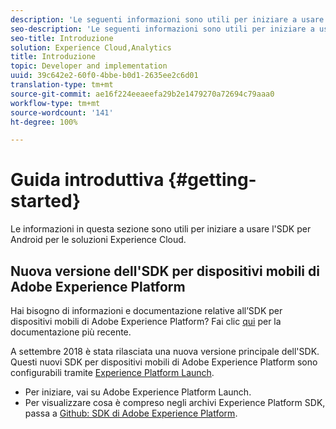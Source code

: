```yaml
---
description: 'Le seguenti informazioni sono utili per iniziare a usare l''SDK per Android per le soluzioni Experience Cloud '
seo-description: 'Le seguenti informazioni sono utili per iniziare a usare l''SDK per Android per le soluzioni Experience Cloud '
seo-title: Introduzione
solution: Experience Cloud,Analytics
title: Introduzione
topic: Developer and implementation
uuid: 39c642e2-60f0-4bbe-b0d1-2635ee2c6d01
translation-type: tm+mt
source-git-commit: ae16f224eeaeefa29b2e1479270a72694c79aaa0
workflow-type: tm+mt
source-wordcount: '141'
ht-degree: 100%

---
```



# Guida introduttiva {#getting-started}

Le informazioni in questa sezione sono utili per iniziare a usare l&#39;SDK per Android per le soluzioni Experience Cloud.

## Nuova versione dell&#39;SDK per dispositivi mobili di Adobe Experience Platform

Hai bisogno di informazioni e documentazione relative all’SDK per dispositivi mobili di Adobe Experience Platform? Fai clic [qui](https://aep-sdks.gitbook.io/docs/) per la documentazione più recente.

A settembre 2018 è stata rilasciata una nuova versione principale dell&#39;SDK. Questi nuovi SDK per dispositivi mobili di Adobe Experience Platform sono configurabili tramite [Experience Platform Launch](https://www.adobe.com/it/experience-platform/launch.html).

* Per iniziare, vai su Adobe Experience Platform Launch.
* Per visualizzare cosa è compreso negli archivi Experience Platform SDK, passa a [Github: SDK di Adobe Experience Platform](https://github.com/Adobe-Marketing-Cloud/acp-sdks).
